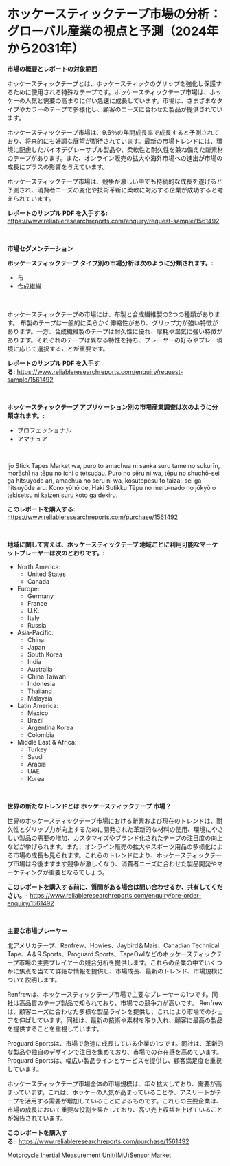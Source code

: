 <p><h1>ホッケースティックテープ市場の分析：グローバル産業の視点と予測（2024年から2031年）</h1></p><p><strong>市場の概要とレポートの対象範囲</strong></p>
<p><p>ホッケースティックテープとは、ホッケースティックのグリップを強化し保護するために使用される特殊なテープです。ホッケースティックテープ市場は、ホッケーの人気と需要の高まりに伴い急速に成長しています。市場は、さまざまなタイプやカラーのテープで多様化し、顧客のニーズに合わせた製品が提供されています。</p><p>ホッケースティックテープ市場は、9.6％の年間成長率で成長すると予測されており、将来的にも好調な展望が期待されています。最新の市場トレンドには、環境に配慮したバイオデグレーサブル製品や、柔軟性と耐久性を兼ね備えた新素材のテープがあります。また、オンライン販売の拡大や海外市場への進出が市場の成長にプラスの影響を与えています。</p><p>ホッケースティックテープ市場は、競争が激しい中でも持続的な成長を遂げると予測され、消費者ニーズの変化や技術革新に柔軟に対応する企業が成功すると考えられています。</p></p>
<p><strong>レポートのサンプル PDF を入手する:</strong> <a href="https://www.reliableresearchreports.com/enquiry/request-sample/1561492">https://www.reliableresearchreports.com/enquiry/request-sample/1561492</a></p>
<p>&nbsp;</p>
<p><strong>市場セグメンテーション</strong></p>
<p><strong>ホッケースティックテープ タイプ別の市場分析は次のように分類されます。:</strong></p>
<p><ul><li>布</li><li>合成繊維</li></ul></p>
<p>&nbsp;</p>
<p><p>ホッケースティックテープの市場には、布製と合成繊維製の2つの種類があります。 布製のテープは一般的に柔らかく伸縮性があり、グリップ力が強い特徴があります。一方、合成繊維製のテープは耐久性に優れ、摩耗や湿気に強い特徴があります。それぞれのテープは異なる特性を持ち、プレーヤーの好みやプレー環境に応じて選択することが重要です。</p></p>
<p><strong>レポートのサンプル PDF を入手する:</strong>&nbsp;<a href="https://www.reliableresearchreports.com/enquiry/request-sample/1561492">https://www.reliableresearchreports.com/enquiry/request-sample/1561492</a></p>
<p>&nbsp;</p>
<p><strong> ホッケースティックテープ アプリケーション別の市場産業調査は次のように分類されます。:</strong></p>
<p><ul><li>プロフェッショナル</li><li>アマチュア</li></ul></p>
<p>&nbsp;</p>
<p><p>Ijo Stick Tapes Market wa, puro to amachua ni sanka suru tame no sukurīn, morāshī na tēpu no ichi o tetsudau. Puro no sēru ni wa, tēpu no shuchō-sei ga hitsuyōde ari, amachua no sēru ni wa, kosutopēsu to taizai-sei ga hitsuyōde aru. Kono yōhō de, Haki Sutikku Tēpu no meru-nado no jōkyō o tekisetsu ni kaizen suru koto ga dekiru.</p></p>
<p><strong>このレポートを購入する:</strong>&nbsp; <a href="https://www.reliableresearchreports.com/purchase/1561492">https://www.reliableresearchreports.com/purchase/1561492</a></p>
<p>&nbsp;</p>
<p><strong>地域に関して言えば、ホッケースティックテープ 地域ごとに利用可能なマーケットプレーヤーは次のとおりです。:</strong></p>
<p><ul>
    <li>
        North America:
        <ul>
            <li>United States</li>
            <li>Canada</li>
        </ul>
    </li>
    <li>
        Europe:
        <ul>
            <li>Germany</li>
            <li>France</li>
            <li>U.K.</li>
            <li>Italy</li>
            <li>Russia</li>
        </ul>
    </li>
    <li>
        Asia-Pacific:
        <ul>
            <li>China</li>
            <li>Japan</li>
            <li>South Korea</li>
            <li>India</li>
            <li>Australia</li>
            <li>China Taiwan</li>
            <li>Indonesia</li>
            <li>Thailand</li>
            <li>Malaysia</li>
        </ul>
    </li>
    <li>
        Latin America:
        <ul>
            <li>Mexico</li>
            <li>Brazil</li>
            <li>Argentina Korea</li>
            <li>Colombia</li>
        </ul>
    </li>
    <li>
        Middle East & Africa:
        <ul>
            <li>Turkey</li>
            <li>Saudi</li>
            <li>Arabia</li>
            <li>UAE</li>
            <li>Korea</li>
        </ul>
    </li>
    </ul></p>
<p>&nbsp;</p>
<p><strong>世界の新たなトレンドとは ホッケースティックテープ 市場？</strong></p>
<p><p>世界のホッケースティックテープ市場における新興および現在のトレンドは、耐久性とグリップ力が向上するために開発された革新的な材料の使用、環境にやさしい製品の需要の増加、カスタマイズやブランド化されたテープの注目度の向上などが挙げられます。また、オンライン販売の拡大やスポーツ用品の多様化による市場の成長も見られます。これらのトレンドにより、ホッケースティックテープ市場は今後ますます競争が激しくなり、消費者ニーズに合わせた製品開発やマーケティングが重要となるでしょう。</p></p>
<p><strong>このレポートを購入する前に、質問がある場合は問い合わせるか、共有してください。</strong>- <a href="https://www.reliableresearchreports.com/enquiry/pre-order-enquiry/1561492">https://www.reliableresearchreports.com/enquiry/pre-order-enquiry/1561492</a></p>
<p>&nbsp;</p>
<p><strong>主要な市場プレーヤー</strong></p>
<p><p>北アメリカテープ、Renfrew、Howies、Jaybird＆Mais、Canadian Technical Tape、A＆R Sports、Proguard Sports、TapeOwlなどのホッケースティックテープ市場の主要プレイヤーの競合分析を提供します。これらの企業の中でいくつかに焦点を当てて詳細な情報を提供し、市場成長、最新のトレンド、市場規模について説明します。</p><p>Renfrewは、ホッケースティックテープ市場で主要なプレーヤーの1つです。同社は高品質のテープ製品で知られており、市場での競争力が高いです。 Renfrewは、顧客ニーズに合わせた多様な製品ラインを提供し、これにより市場でのシェアを伸ばしています。同社は、最新の技術や素材を取り入れ、顧客に最高の製品を提供することを重視しています。</p><p>Proguard Sportsは、市場で急速に成長している企業の1つです。同社は、革新的な製品や独自のデザインで注目を集めており、市場での存在感を高めています。Proguard Sportsは、幅広い製品ラインとサービスを提供し、顧客満足度を重視しています。</p><p>ホッケースティックテープ市場全体の市場規模は、年々拡大しており、需要が高まっています。これは、ホッケーの人気が高まっていることや、アスリートがテープを活用する需要が増加していることによるものです。これらの主要企業は、市場の成長において重要な役割を果たしており、高い売上収益を上げていることが報告されています。</p></p>
<p><strong>このレポートを購入する:</strong>&nbsp;&nbsp;<a href="https://www.reliableresearchreports.com/purchase/1561492">https://www.reliableresearchreports.com/purchase/1561492</a></p>
<p><p><a href="https://faithful-glue-af3.notion.site/Motorcycle-Inertial-Measurement-Unit-IMU-Sensor-Market-Offer-Valuable-Insights-into-Market-Size-Mar-35964849fefe48659468d88d9c0aba5f">Motorcycle Inertial Measurement Unit(IMU)Sensor Market</a></p></p>